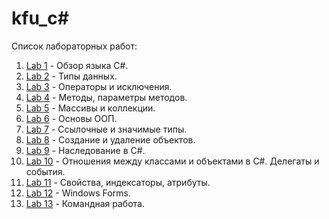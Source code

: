 # kfu_c#

Список лабораторных работ:

1. [Lab 1](https://github.com/MrHumidum/kfu1) - Обзор языка C#.
2. [Lab 2](https://github.com/MrHumidum/kfu2) - Типы данных.
3. [Lab 3](https://github.com/MrHumidum/kfu3) - Операторы и исключения.
4. [Lab 4](https://github.com/MrHumidum/kfu4) - Методы, параметры методов.
5. [Lab 5](https://github.com/MrHumidum/kfu5) - Массивы и коллекции.
6. [Lab 6](https://github.com/MrHumidum/kfu6) - Основы ООП.
7. [Lab 7](https://github.com/MrHumidum/kfu7) - Ссылочные и значимые типы.
8. [Lab 8](https://github.com/MrHumidum/kfu8) - Создание и удаление объектов.
9. [Lab 9](https://github.com/MrHumidum/kfu9) - Наследование в C#.
10. [Lab 10](https://github.com/MrHumidum/kfu10) - Отношения между классами и объектами в C#. Делегаты и события.
11. [Lab 11](https://github.com/MrHumidum/kfu11) - Свойства, индексаторы, атрибуты.
12. [Lab 12](https://github.com/MrHumidum/kfu12) - Windows Forms.
13. [Lab 13](https://github.com/MrHumidum/kfu13) - Командная работа.
